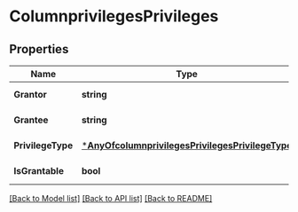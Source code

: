 # ColumnprivilegesPrivileges

## Properties
Name | Type | Description | Notes
------------ | ------------- | ------------- | -------------
**Grantor** | **string** |  | [default to null]
**Grantee** | **string** |  | [default to null]
**PrivilegeType** | [***AnyOfcolumnprivilegesPrivilegesPrivilegeType**](AnyOfcolumnprivilegesPrivilegesPrivilegeType.md) |  | [default to null]
**IsGrantable** | **bool** |  | [default to null]

[[Back to Model list]](../README.md#documentation-for-models) [[Back to API list]](../README.md#documentation-for-api-endpoints) [[Back to README]](../README.md)

